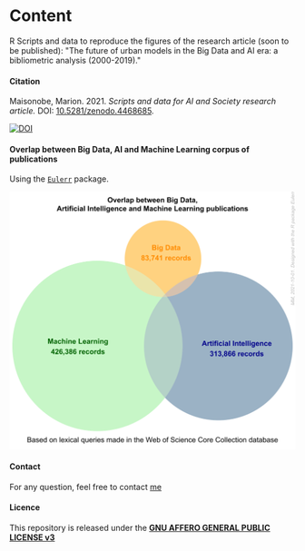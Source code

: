 # Content

R Scripts and data to reproduce the figures of the research article (soon to be published): "The future of urban models in the Big Data and AI era: a bibliometric analysis (2000-2019)."

#### Citation
Maisonobe, Marion. 2021. _Scripts and data for AI and Society research article._ DOI: [10.5281/zenodo.4468685](https://doi.org/10.5281/zenodo.4468685).

[![DOI](https://zenodo.org/badge/DOI/10.5281/zenodo.4468685.svg)](https://doi.org/10.5281/zenodo.4468685)

#### Overlap between Big Data, AI and Machine Learning corpus of publications 

Using the [`Eulerr`](https://cran.r-project.org/package=eulerr) package.

![](outputs/figures/Figure_1.svg)

#### Contact
For any question, feel free to contact [me](https://www.parisgeo.cnrs.fr/spip.php?article8513&lang=fr) 

#### Licence
This repository is released under the <a href="LICENSE">**GNU AFFERO GENERAL PUBLIC LICENSE v3**</a>
